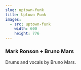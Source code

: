 ```yaml
---
slug: uptown-funk
title: Uptown Funk
images:
  - src: uptown-funk
    width: 600
    height: 776
---
```

### Mark Ronson + Bruno Mars

Drums and vocals by Bruno Mars.

<div data-player="OPf0YbXqDm0"></div>